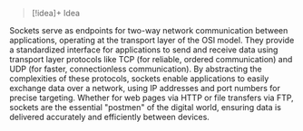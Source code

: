 
> [!idea]+ Idea
>
Sockets serve as endpoints for two-way network communication between applications, operating at the transport layer of the OSI model. They provide a standardized interface for applications to send and receive data using transport layer protocols like TCP (for reliable, ordered communication) and UDP (for faster, connectionless communication). By abstracting the complexities of these protocols, sockets enable applications to easily exchange data over a network, using IP addresses and port numbers for precise targeting. Whether for web pages via HTTP or file transfers via FTP, sockets are the essential "postmen" of the digital world, ensuring data is delivered accurately and efficiently between devices.
